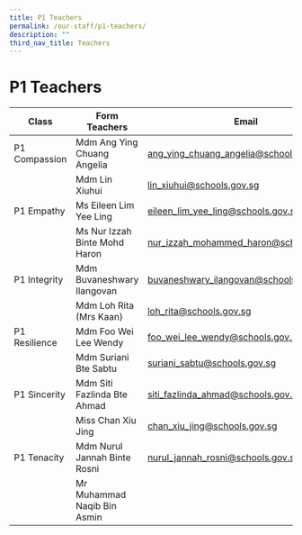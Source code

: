 ```yaml
---
title: P1 Teachers
permalink: /our-staff/p1-teachers/
description: ""
third_nav_title: Teachers
---
```

<h1><b>P1 Teachers</b></h1>



| Class | Form Teachers | Email |
| -------- | -------- | -------- |
| P1 Compassion    | Mdm Ang Ying Chuang Angelia    | [ang_ying_chuang_angelia@schools.gov.sg](mailto:ang_ying_chuang_angelia@schools.gov.sg)     |
| |Mdm Lin Xiuhui|[lin_xiuhui@schools.gov.sg](mailto:lin_xiuhui@schools.gov.sg)|
|P1 Empathy|Ms Eileen Lim Yee Ling|[eileen_lim_yee_ling@schools.gov.sg](eileen_lim_yee_ling@schools.gov.sg)|
| |Ms Nur Izzah Binte Mohd Haron|[nur_izzah_mohammed_haron@schools.gov.sg](mailto:nur_izzah_mohammed_haron@schools.gov.sg)|
|P1 Integrity|Mdm Buvaneshwary Ilangovan|[buvaneshwary_ilangovan@schools.gov.sg](mailto:buvaneshwary_ilangovan@schools.gov.sg)|
| |Mdm Loh Rita (Mrs Kaan)|[loh_rita@schools.gov.sg](mailto:loh_rita@schools.gov.sg)|
|P1 Resilience|Mdm Foo Wei Lee Wendy|[foo_wei_lee_wendy@schools.gov.sg](mailto:foo_wei_lee_wendy@schools.gov.sg)|
| |Mdm Suriani Bte Sabtu|[suriani_sabtu@schools.gov.sg](mailto:suriani_sabtu@schools.gov.sg)|
|P1 Sincerity|Mdm Siti Fazlinda Bte Ahmad|[siti_fazlinda_ahmad@schools.gov.sg](mailto:siti_fazlinda_ahmad@schools.gov.sg)|
| |Miss Chan Xiu Jing|[chan_xiu_jing@schools.gov.sg](mailto:chan_xiu_jing@schools.gov.sg)|
|P1 Tenacity|Mdm Nurul Jannah Binte Rosni|[nurul_jannah_rosni@schools.gov.sg](mailto:nurul_jannah_rosni@schools.gov.sg)|
| |Mr Muhammad Naqib Bin Asmin |[](mailto:teo_choy_pui_jing@schools.gov.sg)|